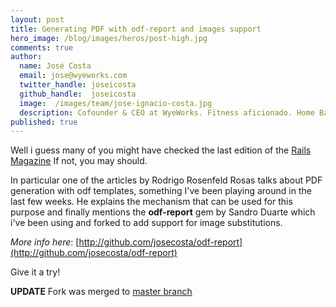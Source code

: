 ```yaml
---
layout: post
title: Generating PDF with odf-report and images support
hero_image: /blog/images/heros/post-high.jpg
comments: true
author:
  name: José Costa
  email: jose@wyeworks.com
  twitter_handle: joseicosta
  github_handle:  joseicosta
  image:  /images/team/jose-ignacio-costa.jpg
  description: Cofounder & CEO at WyeWorks. Fitness aficionado. Home Barista wannabe.
published: true
---
```

Well i guess many of you might have checked the last edition of the [Rails Magazine](http://railsmagazine.com/issues/4.) If not, you may should. 

In particular one of the articles by Rodrigo Rosenfeld Rosas talks about PDF generation with odf templates, something I've been playing around in the last few weeks.
He explains the mechanism that can be used for this purpose and finally mentions the **odf-report** gem by Sandro Duarte which i've been using and forked to add support for image substitutions.

<!--more-->

*More info here*: [http://github.com/josecosta/odf-report](http://github.com/josecosta/odf-report)

Give it a try!

**UPDATE**
Fork was merged to [master branch](http://github.com/sandrods/odf-report.)
